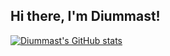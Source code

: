 ## Hi there, I'm Diummast!
[![Diummast's GitHub stats](https://github-readme-stats.vercel.app/api?username=Diummast)](https://github.com/Diummast/github-readme-stats)
